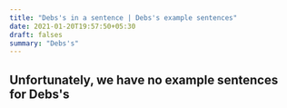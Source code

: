 ```yaml
---
title: "Debs's in a sentence | Debs's example sentences"
date: 2021-01-20T19:57:50+05:30
draft: falses
summary: "Debs's"
---
```

## Unfortunately, we have no example sentences for Debs's                 
